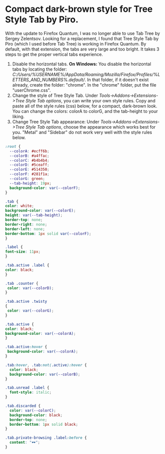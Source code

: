 # Compact dark-brown style for Tree Style Tab by Piro.

With the update to Firefox Quantum, I was no longer able to use Tab Tree by Sergey Zelentsov.
Looking for a replacement, I found that Tree Style Tab by Piro (which I used before Tab Tree) is working in Firefox Quantum.
By default, with that extension, the tabs are very large and too bright.
It takes 3 steps to get the proper vertical tabs experience.
1. Disable the horizontal tabs.
**On Windows:** You disable the horizontal tabs by locating the folder:
*C:/Users/%USERNAME%/AppData/Roaming/Mozilla/Firefox/Profiles/%LETTERS_AND_NUMBERS%.default/*.
In that folder, if it doesn't exist already, create the folder: "chrome".
In the "chrome" folder, put the file "userChrome.css".
2. Change the style of Tree Style Tab.
Under *Tools->Addons->Extensions->Tree Style Tab options*, you can write your own style rules.
Copy and paste all of the style rules (css) below, for a compact, dark-brown look. You can change the colors: colorA to colorG, and the tab-height to your liking.
3. Change Tree Style Tab appearance:
Under *Tools->Addons->Extensions->Tree Style Tab options*, choose the appearance which works best for you.
"Metal" and "Sidebar" do not work very well with the style rules below.

```css
:root {
  --colorA: #ecff6b;
  --colorB: #a4ffac;
  --colorC: #b4b4b4;
  --colorD: #5ceaff;
  --colorE: #514350;
  --colorF: #281f1a;
  --colorG: green;
  --tab-height: 19px;
  background-color: var(--colorF);
}

.tab {
color: white;
background-color: var(--colorE);
height: var(--tab-height);
border-top: none;
border-right: none;
border-left: none;
border-bottom: 1px solid var(--colorF);
}

.label {
font-size: 11px;
}

.tab.active .label {
color: black;
}

.tab .counter {
 color: var(--colorD);
}

.tab.active .twisty
{
 color: var(--colorG);
}

.tab.active {
color: black;
background-color: var(--colorA);
}

.tab.active:hover {
 background-color: var(--colorA);
}

.tab:hover, .tab:not(.active):hover {
  color: black;
  background-color: var(--colorB);
}

.tab.unread .label {
  font-style: italic;
}

.tab.discarded {
  color: var(--colorC);
  background-color: black;
  border-top: none;
  border-bottom: 1px solid black;
}

.tab.private-browsing .label:before {
  content: "🕶";
}
```
